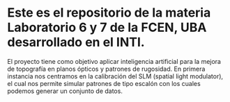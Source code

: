 # Este es el repositorio de la materia Laboratorio 6 y 7 de la FCEN, UBA desarrollado en el INTI.
El proyecto tiene como objetivo aplicar inteligencia artificial para la mejora de topografía en planos ópticos y patrones de rugosidad.
En primera instancia nos centramos en la calibración del SLM (spatial light modulator), el cual nos permite simular patrones de tipo escalón con los cuales podemos generar un conjunto de datos.  

